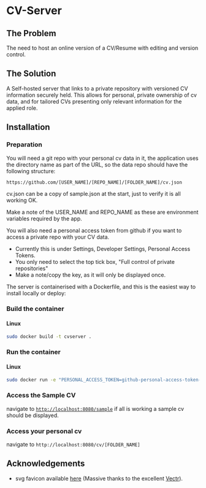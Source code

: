 # CV-Server

## The Problem

The need to host an online version of a CV/Resume with editing and version control.

## The Solution

A Self-hosted server that links to a private repository with versioned CV information securely held.
This allows for personal, private ownership of cv data, and for tailored CVs presenting only relevant information for
the applied role.

## Installation

### Preparation

You will need a git repo with your personal cv data in it, the application uses the directory name as part of the URL,
so the data repo should have the following structure:

`https://github.com/[USER_NAME]/[REPO_NAME]/[FOLDER_NAME]/cv.json`

cv.json can be a copy of sample.json at the start, just to verify it is all working OK.

Make a note of the USER_NAME and REPO_NAME as these are environment variables required by the app.

You will also need a personal access token from github if you want to access a private repo with your CV data.

- Currently this is under Settings, Developer Settings, Personal Access Tokens.
- You only need to select the top tick box, "Full control of private repositories"
- Make a note/copy the key, as it will only be displayed once.

The server is containerised with a Dockerfile, and this is the easiest way to install locally or deploy:

### Build the container

#### Linux

```bash
sudo docker build -t cvserver .
```

### Run the container

#### Linux

```bash
sudo docker run -e "PERSONAL_ACCESS_TOKEN=github-personal-access-token-here" -e "USER_NAME=github-user-name" -e "REPO_NAME=cv-data-repo-here" cvserver
```

### Access the Sample CV

navigate to [`http://localhost:8080/sample`](`http://localhost:8080/sample`) if all is working a sample cv should be
displayed.

### Access your personal cv

navigate to `http://localhost:8080/cv/[FOLDER_NAME]`

## Acknowledgements

- svg favicon available [here](https://vectr.com/design/editor/ed06544c-ae0a-406f-b71b-72a20a44613f) (Massive thanks to
  the excellent [Vectr](https://vectr.com/about.html)).